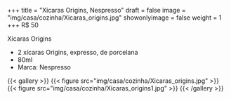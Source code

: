 +++
title = "Xícaras Origins, Nespresso"
draft = false
image = "img/casa/cozinha/Xicaras_origins.jpg"
showonlyimage = false
weight = 1
+++
<span class="price">R$ 50</span>

<!--more-->

Xícaras Origins	

- 2 xícaras Origins, expresso, de porcelana
- 80ml
- Marca: Nespresso


{{< gallery >}}
{{< figure src="img/casa/cozinha/Xicaras_origins.jpg" >}}
{{< figure src="img/casa/cozinha/Xicaras_origins1.jpg" >}}
{{< /gallery >}}

